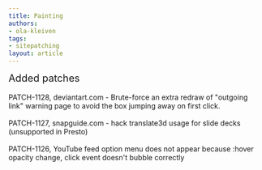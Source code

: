 ```yaml
---
title: Painting
authors:
- ola-kleiven
tags:
- sitepatching
layout: article
---
```

<span style="font-size: 140%">Added patches</span><br/><br/>PATCH-1128, deviantart.com - Brute-force an extra redraw of &quot;outgoing link&quot; warning page to avoid the box jumping away on first click.<br/><br/>PATCH-1127, snapguide.com - hack translate3d usage for slide decks (unsupported in Presto)<br/><br/>PATCH-1126, YouTube feed option menu does not appear because :hover opacity change, click event doesn&#39;t bubble correctly
